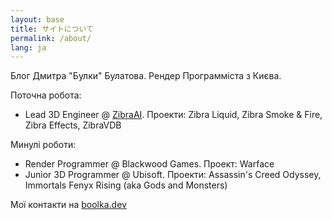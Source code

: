 ```yaml
---
layout: base
title: サイトについて
permalink: /about/
lang: ja
---
```


Блог Дмитра "Булки" Булатова. Рендер Программіста з Києва.

Поточна робота:
* Lead 3D Engineer @ [ZibraAI](https://zibra.ai). Проекти: Zibra Liquid, Zibra Smoke & Fire, Zibra Effects, ZibraVDB

Минулі роботи:
* Render Programmer @ Blackwood Games. Проект: Warface
* Junior 3D Programmer @ Ubisoft. Проекти: Assassin's Creed Odyssey, Immortals Fenyx Rising (aka Gods and Monsters)

Мої контакти на [boolka.dev](https://boolka.dev)
